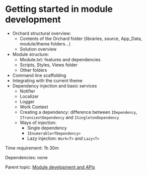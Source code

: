 # Getting started in module development

- Orchard structural overview:
  - Contents of the Orchard folder (libraries, source, App_Data, module/theme folders...)
  - Solution overview
- Module structure:
  - Module.txt: features and dependencies
  - Scripts, Styles, Views folder
  - Other folders
- Command line scaffolding
- Integrating with the current theme
- Dependency injection and basic services
  - Notifier
  - Localizer
  - Logger
  - Work Context
  - Creating a dependency: difference between `IDependency`, `ITransientDependency` and `ISingletonDependency`
  - Ways of injection:
    - Single dependency
    - `IEnumerable<TDependency>`
    - Lazy injection: `Work<T>` and `Lazy<T>`

Time requirement: 1h 30m

Dependencies: none

Parent topic: [Module development and APIs](./)
